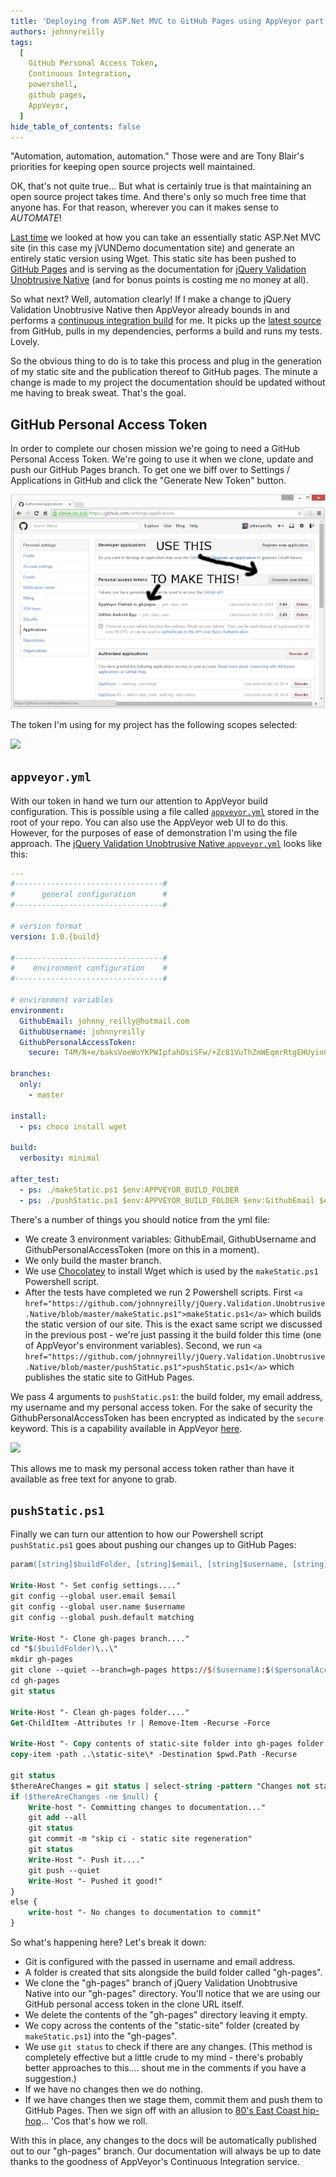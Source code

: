 ```yaml
---
title: 'Deploying from ASP.Net MVC to GitHub Pages using AppVeyor part 2'
authors: johnnyreilly
tags:
  [
    GitHub Personal Access Token,
    Continuous Integration,
    powershell,
    github pages,
    AppVeyor,
  ]
hide_table_of_contents: false
---
```


"Automation, automation, automation." Those were and are Tony Blair's priorities for keeping open source projects well maintained.

OK, that's not quite true... But what is certainly true is that maintaining an open source project takes time. And there's only so much free time that anyone has. For that reason, wherever you can it makes sense to _AUTOMATE_!

[Last time](https://blog.johnnyreilly.com/2014/12/deploying-aspnet-mvc-to-github-pages-with-appveyor-part-1.html) we looked at how you can take an essentially static ASP.Net MVC site (in this case my jVUNDemo documentation site) and generate an entirely static version using Wget. This static site has been pushed to [GitHub Pages](https://pages.github.com/) and is serving as the documentation for [jQuery Validation Unobtrusive Native](http://johnnyreilly.github.io/jQuery.Validation.Unobtrusive.Native/) (and for bonus points is costing me no money at all).

So what next? Well, automation clearly! If I make a change to jQuery Validation Unobtrusive Native then AppVeyor already bounds in and performs a [continuous integration build](https://ci.appveyor.com/project/JohnReilly/jquery-validation-unobtrusive-native) for me. It picks up the [latest source](https://github.com/johnnyreilly/jQuery.Validation.Unobtrusive.Native) from GitHub, pulls in my dependencies, performs a build and runs my tests. Lovely.

So the obvious thing to do is to take this process and plug in the generation of my static site and the publication thereof to GitHub pages. The minute a change is made to my project the documentation should be updated without me having to break sweat. That's the goal.

## GitHub Personal Access Token

In order to complete our chosen mission we're going to need a GitHub Personal Access Token. We're going to use it when we clone, update and push our GitHub Pages branch. To get one we biff over to Settings / Applications in GitHub and click the "Generate New Token" button.

![](../static/blog/2015-01-07-deploying-aspnet-mvc-to-github-pages-with-appveyor-part-2/GitHubApplicationSettings.png)

The token I'm using for my project has the following scopes selected:

![](../static/blog/2015-01-07-deploying-aspnet-mvc-to-github-pages-with-appveyor-part-2/GitHub%2BPersonal%2BAccess%2BToken.png)

## `appveyor.yml`

With our token in hand we turn our attention to AppVeyor build configuration. This is possible using a file called [`appveyor.yml`](http://www.appveyor.com/docs/build-configuration) stored in the root of your repo. You can also use the AppVeyor web UI to do this. However, for the purposes of ease of demonstration I'm using the file approach. The [jQuery Validation Unobtrusive Native `appveyor.yml`](https://github.com/johnnyreilly/jQuery.Validation.Unobtrusive.Native/blob/master/appveyor.yml) looks like this:

```yml
---
#---------------------------------#
#      general configuration      #
#---------------------------------#

# version format
version: 1.0.{build}

#---------------------------------#
#    environment configuration    #
#---------------------------------#

# environment variables
environment:
  GithubEmail: johnny_reilly@hotmail.com
  GithubUsername: johnnyreilly
  GithubPersonalAccessToken:
    secure: T4M/N+e/baksVoeWoYKPWIpfahOsiSFw/+Zc81VuThZmWEqmrRtgEHUyin0vCWhl

branches:
  only:
    - master

install:
  - ps: choco install wget

build:
  verbosity: minimal

after_test:
  - ps: ./makeStatic.ps1 $env:APPVEYOR_BUILD_FOLDER
  - ps: ./pushStatic.ps1 $env:APPVEYOR_BUILD_FOLDER $env:GithubEmail $env:GithubUsername $env:GithubPersonalAccessToken
```

There's a number of things you should notice from the yml file:

- We create 3 environment variables: GithubEmail, GithubUsername and GithubPersonalAccessToken (more on this in a moment).
- We only build the master branch.
- We use [Chocolatey](https://chocolatey.org/packages/Wget) to install Wget which is used by the `makeStatic.ps1` Powershell script.
- After the tests have completed we run 2 Powershell scripts. First `<a href="https://github.com/johnnyreilly/jQuery.Validation.Unobtrusive.Native/blob/master/makeStatic.ps1">makeStatic.ps1</a>` which builds the static version of our site. This is the exact same script we discussed in the previous post - we're just passing it the build folder this time (one of AppVeyor's environment variables). Second, we run `<a href="https://github.com/johnnyreilly/jQuery.Validation.Unobtrusive.Native/blob/master/pushStatic.ps1">pushStatic.ps1</a>` which publishes the static site to GitHub Pages.

We pass 4 arguments to `pushStatic.ps1`: the build folder, my email address, my username and my personal access token. For the sake of security the GithubPersonalAccessToken has been encrypted as indicated by the `secure` keyword. This is a capability available in AppVeyor [here](https://ci.appveyor.com/tools/encrypt).

![](../static/blog/2015-01-07-deploying-aspnet-mvc-to-github-pages-with-appveyor-part-2/AppVeyor%2Bencrypt.png)

This allows me to mask my personal access token rather than have it available as free text for anyone to grab.

## `pushStatic.ps1`

Finally we can turn our attention to how our Powershell script `pushStatic.ps1` goes about pushing our changes up to GitHub Pages:

```ps
param([string]$buildFolder, [string]$email, [string]$username, [string]$personalAccessToken)

Write-Host "- Set config settings...."
git config --global user.email $email
git config --global user.name $username
git config --global push.default matching

Write-Host "- Clone gh-pages branch...."
cd "$($buildFolder)\..\"
mkdir gh-pages
git clone --quiet --branch=gh-pages https://$($username):$($personalAccessToken)@github.com/johnnyreilly/jQuery.Validation.Unobtrusive.Native.git .\gh-pages\
cd gh-pages
git status

Write-Host "- Clean gh-pages folder...."
Get-ChildItem -Attributes !r | Remove-Item -Recurse -Force

Write-Host "- Copy contents of static-site folder into gh-pages folder...."
copy-item -path ..\static-site\* -Destination $pwd.Path -Recurse

git status
$thereAreChanges = git status | select-string -pattern "Changes not staged for commit:","Untracked files:" -simplematch
if ($thereAreChanges -ne $null) {
    Write-host "- Committing changes to documentation..."
    git add --all
    git status
    git commit -m "skip ci - static site regeneration"
    git status
    Write-Host "- Push it...."
    git push --quiet
    Write-Host "- Pushed it good!"
}
else {
    write-host "- No changes to documentation to commit"
}
```

So what's happening here? Let's break it down:

- Git is configured with the passed in username and email address.
- A folder is created that sits alongside the build folder called "gh-pages".
- We clone the "gh-pages" branch of jQuery Validation Unobtrusive Native into our "gh-pages" directory. You'll notice that we are using our GitHub personal access token in the clone URL itself.
- We delete the contents of the "gh-pages" directory leaving it empty.
- We copy across the contents of the "static-site" folder (created by `makeStatic.ps1`) into the "gh-pages".
- We use `git status` to check if there are any changes. (This method is completely effective but a little crude to my mind - there's probably better approaches to this.... shout me in the comments if you have a suggestion.)
- If we have no changes then we do nothing.
- If we have changes then we stage them, commit them and push them to GitHub Pages. Then we sign off with an allusion to [80's East Coast hip-hop](<https://en.wikipedia.org/wiki/Push_It_(Salt-n-Pepa_song)>)... 'Cos that's how we roll.

With this in place, any changes to the docs will be automatically published out to our "gh-pages" branch. Our documentation will always be up to date thanks to the goodness of AppVeyor's Continuous Integration service.

